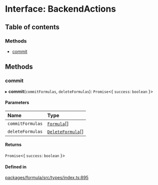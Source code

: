 # Interface: BackendActions

## Table of contents

### Methods

- [commit](BackendActions.md#commit)

## Methods

### <a id="commit" name="commit"></a> commit

▸ **commit**(`commitFormulas`, `deleteFormulas`): `Promise`<{ `success`: `boolean`  }\>

#### Parameters

| Name | Type |
| :------ | :------ |
| `commitFormulas` | [`Formula`](../README.md#formula)[] |
| `deleteFormulas` | [`DeleteFormula`](DeleteFormula.md)[] |

#### Returns

`Promise`<{ `success`: `boolean`  }\>

#### Defined in

[packages/formula/src/types/index.ts:895](https://github.com/mashcard/mashcard/blob/main/packages/formula/src/types/index.ts#L895)
